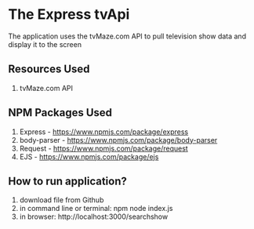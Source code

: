 # The Express tvApi

The application uses the tvMaze.com API to pull television show data and display it to the screen

## Resources Used
1. tvMaze.com API

## NPM Packages Used
1. Express - https://www.npmjs.com/package/express
2. body-parser - https://www.npmjs.com/package/body-parser
3. Request - https://www.npmjs.com/package/request
4. EJS - https://www.npmjs.com/package/ejs


## How to run application?

1. download file from Github
2. in command line or terminal: npm node index.js
3. in browser: http://localhost:3000/searchshow

